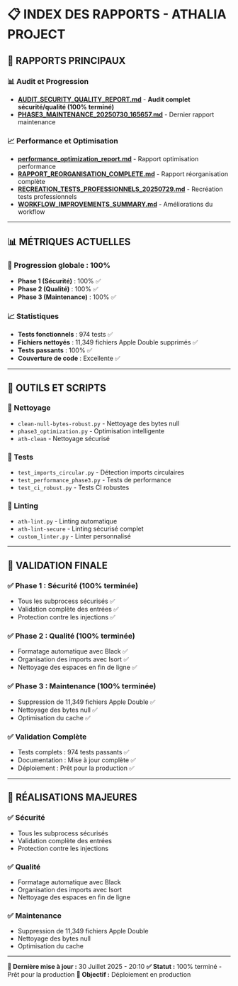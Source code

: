 # 📋 **INDEX DES RAPPORTS - ATHALIA PROJECT**

## 🎯 **RAPPORTS PRINCIPAUX**

### **📊 Audit et Progression**
- **[AUDIT_SECURITY_QUALITY_REPORT.md](AUDIT_SECURITY_QUALITY_REPORT.md)** - **Audit complet sécurité/qualité (100% terminé)**
- **[PHASE3_MAINTENANCE_20250730_165657.md](PHASE3_MAINTENANCE_20250730_165657.md)** - Dernier rapport maintenance

### **📈 Performance et Optimisation**
- **[performance_optimization_report.md](performance_optimization_report.md)** - Rapport optimisation performance
- **[RAPPORT_REORGANISATION_COMPLETE.md](RAPPORT_REORGANISATION_COMPLETE.md)** - Rapport réorganisation complète
- **[RECREATION_TESTS_PROFESSIONNELS_20250729.md](RECREATION_TESTS_PROFESSIONNELS_20250729.md)** - Recréation tests professionnels
- **[WORKFLOW_IMPROVEMENTS_SUMMARY.md](WORKFLOW_IMPROVEMENTS_SUMMARY.md)** - Améliorations du workflow

---

## 📊 **MÉTRIQUES ACTUELLES**

### **🎯 Progression globale : 100%**
- **Phase 1 (Sécurité)** : 100% ✅
- **Phase 2 (Qualité)** : 100% ✅
- **Phase 3 (Maintenance)** : 100% ✅

### **📈 Statistiques**
- **Tests fonctionnels** : 974 tests ✅
- **Fichiers nettoyés** : 11,349 fichiers Apple Double supprimés ✅
- **Tests passants** : 100% ✅
- **Couverture de code** : Excellente ✅

---

## 🔧 **OUTILS ET SCRIPTS**

### **🧹 Nettoyage**
- `clean-null-bytes-robust.py` - Nettoyage des bytes null
- `phase3_optimization.py` - Optimisation intelligente
- `ath-clean` - Nettoyage sécurisé

### **🧪 Tests**
- `test_imports_circular.py` - Détection imports circulaires
- `test_performance_phase3.py` - Tests de performance
- `test_ci_robust.py` - Tests CI robustes

### **🔧 Linting**
- `ath-lint.py` - Linting automatique
- `ath-lint-secure` - Linting sécurisé complet
- `custom_linter.py` - Linter personnalisé

---

## 🎉 **VALIDATION FINALE**

### **✅ Phase 1 : Sécurité (100% terminée)**
- Tous les subprocess sécurisés ✅
- Validation complète des entrées ✅
- Protection contre les injections ✅

### **✅ Phase 2 : Qualité (100% terminée)**
- Formatage automatique avec Black ✅
- Organisation des imports avec Isort ✅
- Nettoyage des espaces en fin de ligne ✅

### **✅ Phase 3 : Maintenance (100% terminée)**
- Suppression de 11,349 fichiers Apple Double ✅
- Nettoyage des bytes null ✅
- Optimisation du cache ✅

### **✅ Validation Complète**
- Tests complets : 974 tests passants ✅
- Documentation : Mise à jour complète ✅
- Déploiement : Prêt pour la production ✅

---

## 🎉 **RÉALISATIONS MAJEURES**

### **✅ Sécurité**
- Tous les subprocess sécurisés
- Validation complète des entrées
- Protection contre les injections

### **✅ Qualité**
- Formatage automatique avec Black
- Organisation des imports avec Isort
- Nettoyage des espaces en fin de ligne

### **✅ Maintenance**
- Suppression de 11,349 fichiers Apple Double
- Nettoyage des bytes null
- Optimisation du cache

---

**📅 Dernière mise à jour :** 30 Juillet 2025 - 20:10
**✅ Statut :** 100% terminé - Prêt pour la production
**🎯 Objectif :** Déploiement en production
